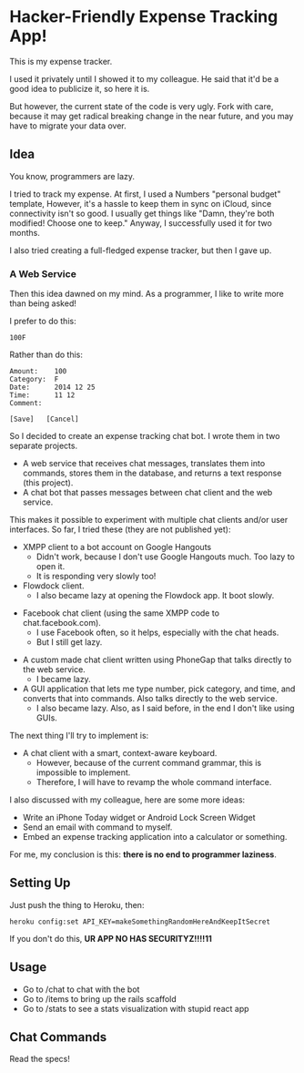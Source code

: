 
Hacker-Friendly Expense Tracking App!
=====================================

This is my expense tracker.

I used it privately until I showed it to my colleague.
He said that it'd be a good idea to publicize it, so here it is.

But however, the current state of the code is very ugly.
Fork with care, because it may get radical breaking change in the near future,
and you may have to migrate your data over.


Idea
----

You know, programmers are lazy.

I tried to track my expense.
At first, I used a Numbers "personal budget" template,
However, it's a hassle to keep them in sync on iCloud,
since connectivity isn't so good.
I usually get things like "Damn, they're both modified! Choose one to keep."
Anyway, I successfully used it for two months.

I also tried creating a full-fledged expense tracker,
but then I gave up.


### A Web Service

Then this idea dawned on my mind.
As a programmer, I like to write more than being asked!

I prefer to do this:

```
100F
```

Rather than do this:

```
Amount:    100
Category:  F
Date:      2014 12 25
Time:      11 12
Comment:

[Save]   [Cancel]
```


So I decided to create an expense tracking chat bot.
I wrote them in two separate projects.

- A web service that receives chat messages, translates them into commands,
  stores them in the database, and returns a text response (this project).
- A chat bot that passes messages between chat client and the web service.

This makes it possible to experiment with multiple chat clients and/or user
interfaces. So far, I tried these (they are not published yet):

- XMPP client to a bot account on Google Hangouts
    - Didn't work, because I don't use Google Hangouts much. Too lazy to open it.
    - It is responding very slowly too!
- Flowdock client.
    - I also became lazy at opening the Flowdock app. It boot slowly.
* Facebook chat client (using the same XMPP code to chat.facebook.com).
    - I use Facebook often, so it helps, especially with the chat heads.
    - But I still get lazy.
- A custom made chat client written using PhoneGap that talks directly to the web service.
    - I became lazy.
- A GUI application that lets me type number, pick category, and time, and converts that into commands. Also talks directly to the web service.
    - I also became lazy. Also, as I said before, in the end I don't like using GUIs.

The next thing I'll try to implement is:

- A chat client with a smart, context-aware keyboard.
    - However, because of the current command grammar, this is impossible to implement.
    - Therefore, I will have to revamp the whole command interface.

I also discussed with my colleague, here are some more ideas:

- Write an iPhone Today widget or Android Lock Screen Widget
- Send an email with command to myself.
- Embed an expense tracking application into a calculator or something.

For me, my conclusion is this: __there is no end to programmer laziness__.


Setting Up
----------

Just push the thing to Heroku, then:

    heroku config:set API_KEY=makeSomethingRandomHereAndKeepItSecret

If you don't do this, __UR APP NO HAS SECURITYZ!!!!11__


Usage
-----

* Go to /chat to chat with the bot
* Go to /items to bring up the rails scaffold
* Go to /stats to see a stats visualization with stupid react app


Chat Commands
-------------

Read the specs!










